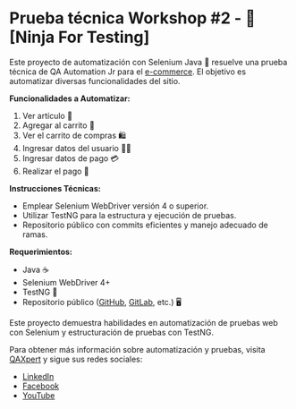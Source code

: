 # Prueba técnica Workshop #2 - 🥷 [Ninja For Testing] 

Este proyecto de automatización con Selenium Java 🤖 resuelve una prueba técnica de QA Automation Jr para el [e-commerce](http://www.testingyes.com/onlineshop/). El objetivo es automatizar diversas funcionalidades del sitio.

**Funcionalidades a Automatizar:**
1. Ver artículo 📰
2. Agregar al carrito 🛒
3. Ver el carrito de compras 🛍️
4. Ingresar datos del usuario 🧑‍💻
5. Ingresar datos de pago 💳
6. Realizar el pago 💸

**Instrucciones Técnicas:**
- Emplear Selenium WebDriver versión 4 o superior.
- Utilizar TestNG para la estructura y ejecución de pruebas.
- Repositorio público con commits eficientes y manejo adecuado de ramas.

**Requerimientos:**
- Java ☕
- Selenium WebDriver 4+
- TestNG 🧪
- Repositorio público ([GitHub](https://github.com/), [GitLab](https://gitlab.com/), etc.) 🖥️

Este proyecto demuestra habilidades en automatización de pruebas web con Selenium y estructuración de pruebas con TestNG.

Para obtener más información sobre automatización y pruebas, visita [QAXpert](https://qaxpert.com/blog) y sigue sus redes sociales:
- [LinkedIn](https://www.linkedin.com/company/qaxpert/)
- [Facebook](https://www.facebook.com/qaxpertacademy)
- [YouTube](https://www.youtube.com/channel/UC5_-7pzVvEL74_guoldyZSw)

